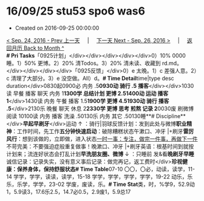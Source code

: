# 16/09/25 stu53 spo6 was6

* Created on 2016-09-25 00:00:00

[&lt; Sep. 24, 2016 - Prev 上一天](d24.md)     \|     [下一天 Next - Sep. 26, 2016 &gt;](d26.md)     \|     [返回月历 Back to Month ^](index.md)   
**\# Pri Tasks**「0925计划」&lt;/div&gt;&lt;/div&gt;&lt;/div&gt;&lt;/div&gt;&lt;/div&gt;0）10% 0000 睡。1）50% 更博。2）20% 清Todos。3）20% 清未读、收藏到 rd.md。&lt;/div&gt;&lt;/div&gt;&lt;/div&gt;&lt;/div&gt;「0925反馈」&lt;/div&gt;0）e 太晚。1）c 差强人意。2）c 清理了大部分。3）e 没空做。All）d。**\# Time Detail**time\|type desc duration&lt;/div&gt;0830起0900必 内务 .5**0930动 骑行 .5** **播客**&lt;/div&gt;&lt;/div&gt;1030读 早餐 播客 聊天 内务 1**1300学 总结计划 更博 2.51400动 运动 播客 1**&lt;/div&gt;1430读 内务 午餐 播客 1.5**1900学 更博 4.51930动 骑行 播客 .5**&lt;/div&gt;2130乐 晚餐 聊天 休息 2**2330学 更博 思考 煎熬 记录 2**0030废 刷微博 阅读 10100读 内务 播客 洗澡 .50130乐 内务 其它 .50130睡**\# Discipline**&lt;/div&gt;**早起早刷牙**&lt;/div&gt;运动 ↑ ：骑行\|羽球反馈计划：发到此处与微博**职业精神**：工作时间，先工作**五分钟快速启动**：破除糟糕状态午漱口、冲牙 \|+刷牙**雷厉风行**：想到该做的，立即做，进入状态[一时一事：专注，做完一件事，再做下一件](d25.md)不苛完美：不要强迫症般重复做事！晚漱口、冲牙 \|+刷牙英语：根基时间到就按计划来；流连好状态会打乱计划**早洗朋友圈、微博** ↓ ：只睡前 发&看**晚刷牙早睡**诚信记录：记录失实，没有意义事后记录：做完再记，返工费时&lt;/div&gt;**珍视健康：保养身体，保持舒服状态\# Time Table**07-10 〇〇，〇必，动读，读学，11-14 学学，学学，读读，读学，15-18 学学，学学，学学，学学，19-22 动乐，乐乐，乐学，学学，23-02 学废，废读，乐。**\# Time Stat**类，时，%学9，52.9动1，5.9读3，17.6乐2.5，14.7必0.5，2.9废1，5.9总17

